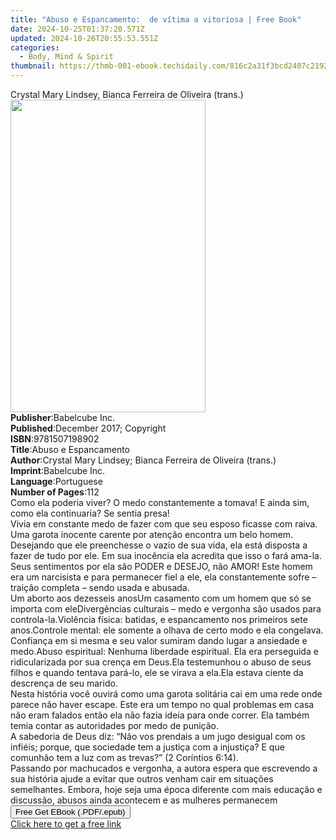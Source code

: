 ```yaml
---
title: "Abuso e Espancamento:  de vítima a vitoriosa | Free Book"
date: 2024-10-25T01:37:20.571Z
updated: 2024-10-26T20:55:53.551Z
categories:
  - Body, Mind & Spirit
thumbnail: https://thmb-001-ebook.techidaily.com/816c2a31f3bcd2407c21920458d05072959295c7d9c0a7f0fe5348f31959a199.jpg
---
```

<main id="book-container">
  <div class="flex flex-col">
    <div class="book-brief flex-1 py-6 px-4 sm:p-6 md:py-10 md:px-8">
      <!-- brief-->
      <div class="book-brief-main">
        Crystal Mary Lindsey, Bianca Ferreira de Oliveira (trans.)
      </div>
    </div>
    <div
      class="book-meta-info flex-1 grid gap-4 col-start-1 col-end-3 row-start-1 sm:mb-6 sm:grid-cols-4 lg:gap-6 lg:col-start-2 lg:row-end-6 lg:row-span-6 lg:mb-0"
    >
      <div
        class="book-meta-info-left place-content-center mt-4 p-4 text-sm leading-6 col-start-2 col-span-2 dark:text-slate-400"
      >
        <img
          class="w-full h-500 object-cover rounded-lg sm:h-255 sm:col-span-2 lg:col-span-full"
          src="https://img-001-ebook.techidaily.com/fd6756b6a37e930ff8503de946df450ac83e93163113aa064880acf3f419562b.jpg"
          alt=""
          width="312"
          height="500"
        />
      </div>
      <div
        class="book-meta-info-right mt-2 col-start-1 row-start-2 col-span-3 self-center"
      >
        <!-- meta data  -->
        <div class="flex flex-col px-4 md:px-8">
          <div class="flex-1">
            <strong>Publisher</strong>:<span class="px-2">Babelcube Inc.</span>
          </div>
          <div class="flex-1">
            <strong>Published</strong>:<span class="px-2"
              >December 2017; Copyright</span
            >
          </div>
          <div class="flex-1">
            <strong>ISBN</strong>:<span class="px-2">9781507198902</span>
          </div>
          <div class="flex-1">
            <strong>Title</strong>:<span class="px-2"
              >Abuso e Espancamento</span
            >
          </div>
          <div class="flex-1">
            <strong>Author</strong>:<span class="px-2"
              >Crystal Mary Lindsey; Bianca Ferreira de Oliveira (trans.)</span
            >
          </div>
          <div class="flex-1">
            <strong>Imprint</strong>:<span class="px-2">Babelcube Inc.</span>
          </div>
          <div class="flex-1">
            <strong>Language</strong>:<span class="px-2">Portuguese</span>
          </div>
          <div class="flex-1">
            <strong>Number of Pages</strong>:<span class="px-2">112</span>
          </div>
        </div>
      </div>
    </div>
    <div class="book-description flex-1 py-6 px-4 sm:p-6 md:py-10 md:px-8">
      <div class="book-description-main">
        <div accordion-content="" id="description">
          Como ela poderia viver? O medo constantemente a tomava! E ainda sim,
          como ela continuaria? Se sentia presa!<br />Vivia em constante medo de
          fazer com que seu esposo ficasse com raiva.<br />Uma garota inocente
          carente por atenção encontra um belo homem. Desejando que ele
          preenchesse o vazio de sua vida, ela está disposta a fazer de tudo por
          ele. Em sua inocência ela acredita que isso o fará ama-la. Seus
          sentimentos por ela são PODER e DESEJO, não AMOR! Este homem era um
          narcisista e para permanecer fiel a ele, ela constantemente sofre –
          traição completa – sendo usada e abusada.<br />Um aborto aos dezesseis
          anosUm casamento com um homem que só se importa com eleDivergências
          culturais – medo e vergonha são usados para controla-la.Violência
          física: batidas, e espancamento nos primeiros sete anos.Controle
          mental: ele somente a olhava de certo modo e ela congelava. Confiança
          em si mesma e seu valor sumiram dando lugar a ansiedade e medo.Abuso
          espiritual: Nenhuma liberdade espiritual. Ela era perseguida e
          ridicularizada por sua crença em Deus.Ela testemunhou o abuso de seus
          filhos e quando tentava pará-lo, ele se virava a ela.Ela estava ciente
          da descrença de seu marido.<br />Nesta história você ouvirá como uma
          garota solitária cai em uma rede onde parece não haver escape. Este
          era um tempo no qual problemas em casa não eram falados então ela não
          fazia ideia para onde correr. Ela também temia contar as autoridades
          por medo de punição.<br />A sabedoria de Deus diz: “Não vos prendais a
          um jugo desigual com os infiéis; porque, que sociedade tem a justiça
          com a injustiça? E que comunhão tem a luz com as trevas?” (2 Coríntios
          6:14).<br />Passando por machucados e vergonha, a autora espera que
          escrevendo a sua história ajude a evitar que outros venham cair em
          situações semelhantes. Embora, hoje seja uma época diferente com mais
          educação e discussão, abusos ainda acontecem e as mulheres permanecem
        </div>
        <div class="accordion-fader"></div>
      </div>
    </div>
    <div class="book-excerpts flex-1 py-6 px-4 sm:p-6 md:py-10 md:px-8"></div>
    <div
      class="book-about-author flex-1 py-6 px-4 sm:p-6 md:py-10 md:px-8"
    ></div>
    <div class="book-free-get flex-1 py-6 px-4 sm:p-6 md:py-10 md:px-8">
      <button
        id="btn-free-get"
        class="bg-blue-500 hover:bg-blue-700 text-white font-bold py-2 px-4 rounded"
      >
        Free Get EBook (.PDF/.epub)
      </button>
      <div id="countdown-display" class="px-2 text-lg mt-2"></div>
      <a
        id="free-link"
        class="hidden bg-blue-500 hover:bg-blue-700 text-white font-bold py-2 px-4 rounded"
        href="https://www.ebooks.com/en-us/book/95929168/abuso-e-espancamento-de-v-tima-a-vitoriosa/crystal-mary-lindsey/"
        target="_blank"
        >Click here to get a free link</a
      >
    </div>
    <script>
      let countdownTime = 0;
      let countdownInterval = null;
      document
        .getElementById('btn-free-get')
        .addEventListener('click', startCountdown);
      function startCountdown() {
        countdownTime = new Date().getTime() + 60000 * 3;
        countdownInterval = setInterval(updateCountdown, 1000);
        document.getElementById('btn-free-get').disabled = true;
        document
          .getElementById('btn-free-get')
          .classList.add('bg-gray-500', 'cursor-not-allowed');
      }
      function updateCountdown() {
        let currentTime = new Date().getTime();
        let timeLeft = countdownTime - currentTime;
        let secondsLeft = Math.floor(timeLeft / 1000);
        document.getElementById('countdown-display').innerHTML =
          `Remaining time: ${secondsLeft} seconds.`;
        if (secondsLeft <= 0) {
          clearInterval(countdownInterval);
          document.getElementById('btn-free-get').classList.add('hidden');
          document.getElementById('free-link').classList.remove('hidden');
          document.getElementById('countdown-display').innerHTML = '';
        }
      }
    </script>
  </div>
</main>

<ins class="adsbygoogle"
      style="display:block"
      data-ad-client="ca-pub-7571918770474297"
      data-ad-slot="8358498916"
      data-ad-format="auto"
      data-full-width-responsive="true"></ins>
    
